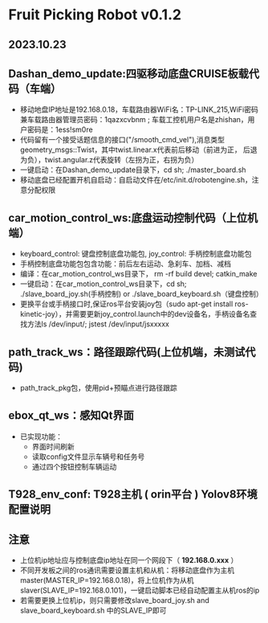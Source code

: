 # **Fruit Picking Robot v0.1.2**
## 2023.10.23
## Dashan_demo_update:四驱移动底盘CRUISE板载代码（车端）
* 移动地盘IP地址是192.168.0.18，车载路由器WiFi名：TP-LINK_215,WiFi密码兼车载路由器管理员密码：1qazxcvbnm ;  车载工控机用户名是zhishan，用户密码是：1ess!sm0re
* 代码留有一个接受话题信息的接口("/smooth_cmd_vel"),消息类型geometry_msgs::Twist，其中twist.linear.x代表前后移动（前进为正， 后退为负），twist.angular.z代表旋转（左拐为正，右拐为负）
* 一键启动：在Dashan_demo_update目录下，cd sh; ./master_board.sh
* 移动底盘已经配置开机自启动：自启动文件在/etc/init.d/robotengine.sh，注意分配权限

## car_motion_control_ws:底盘运动控制代码（上位机端）
* keyboard_control: 键盘控制底盘功能包, joy_control: 手柄控制底盘功能包
* 手柄控制底盘功能包包含功能：前后左右运动、急刹车、加档、减档
* 编译：在car_motion_control_ws目录下， rm -rf build devel; catkin_make
* 一键启动：在car_motion_control_ws目录下，cd sh; ./slave_board_joy.sh(手柄控制) or ./slave_board_keyboard.sh（键盘控制）
* 更换平台或手柄接口时,保证ros平台安装joy包（sudo apt-get install ros-kinetic-joy），并需要更新joy_control.launch中的dev设备名，手柄设备名查找方法ls /dev/input/; jstest /dev/input/jsxxxxx

## path_track_ws：路径跟踪代码(上位机端，未测试代码)
* path_track_pkg包，使用pid+预瞄点进行路径跟踪

## ebox_qt_ws：感知Qt界面
* 已实现功能：
  * 界面时间刷新
  * 读取config文件显示车辆号和任务号
  * 通过四个按钮控制车辆运动

## T928_env_conf: T928主机 ( orin平台 ) Yolov8环境配置说明

## 注意
* 上位机ip地址应与控制底盘ip地址在同一个网段下（ **192.168.0.xxx** ）
* 不同开发板之间的ros通讯需要设置主机和从机：将移动底盘作为主机master(MASTER_IP=192.168.0.18)，将上位机作为从机slaver(SLAVE_IP=192.168.0.101)，一键启动脚本已经自动配置主从机ros的ip
* 若需要更换上位机ip，则只需要修改slave_board_joy.sh and slave_board_keyboard.sh 中的SLAVE_IP即可